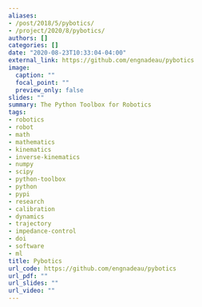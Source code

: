 ```yaml
---
aliases:
- /post/2018/5/pybotics/
- /project/2020/8/pybotics/
authors: []
categories: []
date: "2020-08-23T10:33:04-04:00"
external_link: https://github.com/engnadeau/pybotics
image:
  caption: ""
  focal_point: ""
  preview_only: false
slides: ""
summary: The Python Toolbox for Robotics
tags:
- robotics
- robot
- math
- mathematics
- kinematics
- inverse-kinematics
- numpy
- scipy
- python-toolbox
- python
- pypi
- research
- calibration
- dynamics
- trajectory
- impedance-control
- doi
- software
- ml
title: Pybotics
url_code: https://github.com/engnadeau/pybotics
url_pdf: ""
url_slides: ""
url_video: ""
---
```

